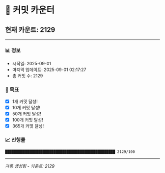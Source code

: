 # 🔢 커밋 카운터

## 현재 카운트: 2129

---

### 📊 정보
- 시작일: 2025-09-01
- 마지막 업데이트: 2025-09-01 02:17:27
- 총 커밋 수: 2129

### 🎯 목표
- [x] 1개 커밋 달성!
- [x] 10개 커밋 달성!
- [x] 50개 커밋 달성!
- [x] 100개 커밋 달성!
- [x] 365개 커밋 달성!

### 📈 진행률
```
██████████████████████████████████████████████████ 2129/100
```

---
*자동 생성됨 - 카운트: 2129*
